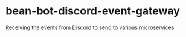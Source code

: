 # bean-bot-discord-event-gateway
Receiving the events from Discord to send to various microservices
